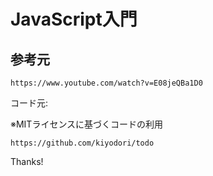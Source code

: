# JavaScript入門

## 参考元

    https://www.youtube.com/watch?v=E08jeQBa1D0

コード元:

※MITライセンスに基づくコードの利用

    https://github.com/kiyodori/todo
Thanks!